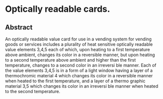 # Optically readable cards.

## Abstract
An optically readable value card for use in a vending system for vending goods or services includes a plurality of heat sensitive optically readable value elements 3,4,5 each of which, upon heating to a first temperature above ambient, changes its color in a reversible manner, but upon heating to a second temperature above ambient and higher than the first temperature, changes to a second color in an irreversi ble manner. Each of the value elements 3,4,5 is in a form of a light window having a layer of a thermochromic material 4 which changes its color in a reversible manner when heated to the first temperature, and a layer of a thermo graphic material 3,5 which changes its color in an irreversi ble manner when heated to the second temperature.
